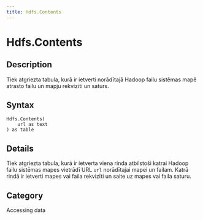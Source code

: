 ```yaml
---
title: Hdfs.Contents
---
```


# Hdfs.Contents


## Description

Tiek atgriezta tabula, kurā ir ietverti norādītajā Hadoop failu sistēmas mapē atrasto failu un mapju rekvizīti un saturs.


## Syntax

```powerquery
Hdfs.Contents(
    url as text
) as table
```


## Details

Tiek atgriezta tabula, kurā ir ietverta viena rinda atbilstoši katrai Hadoop failu sistēmas mapes vietrādī URL <code>url</code> norādītajai mapei un failam. Katrā rindā ir ietverti mapes vai faila rekvizīti un saite uz mapes vai faila saturu.



## Category
Accessing data
